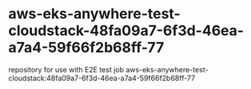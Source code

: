 # aws-eks-anywhere-test-cloudstack-48fa09a7-6f3d-46ea-a7a4-59f66f2b68ff-77
repository for use with E2E test job aws-eks-anywhere-test-cloudstack:48fa09a7-6f3d-46ea-a7a4-59f66f2b68ff-77
